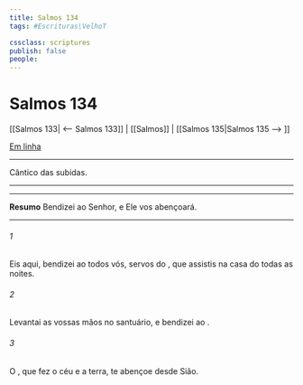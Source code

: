 ```yaml
---
title: Salmos 134
tags: #Escrituras\VelhoT

cssclass: scriptures
publish: false
people:
---
```


# Salmos 134
[[Salmos 133| <-- Salmos 133]] | [[Salmos]] | [[Salmos 135|Salmos 135 --> ]]

[Em linha](https://churchofjesuschrist.org/study/scriptures/ot/ps/134?lang=por)

---
Cântico das subidas.

---

---
__Resumo__
Bendizei ao Senhor, e Ele vos abençoará.

---
###### 1 
Eis aqui, bendizei ao  todos vós, servos do , que assistis na casa do  todas as noites.

###### 2 
Levantai as vossas mãos no santuário, e bendizei ao .

###### 3 
O , que fez o céu e a terra, te abençoe desde Sião.

